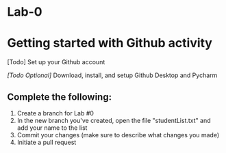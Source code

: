 # Lab-0
# Getting started with Github activity

[Todo] Set up your Github account

*[Todo Optional]* Download, install, and setup Github Desktop and Pycharm

## Complete the following:
1. Create a branch for Lab #0
2. In the new branch you've created, open the file "studentList.txt" and add your name to the list
3. Commit your changes (make sure to describe what changes you made) 
4. Initiate a pull request 
